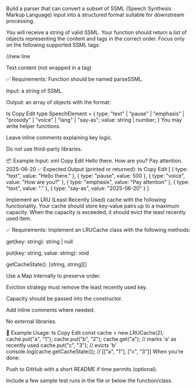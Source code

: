 
Build a parser that can convert a subset of SSML (Speech Synthesis Markup Language) input into a structured format suitable for downstream processing.

You will receive a string of valid SSML. Your function should return a list of objects representing the content and tags in the correct order. Focus only on the following supported SSML tags:

//new line 

<break time="500ms" />

<emphasis level="strong">

<prosody rate="slow">

<voice name="Amy">

<lang xml:lang="es-ES">

<say-as interpret-as="date">

Text content (not wrapped in a tag)

✅ Requirements:
Function should be named parseSSML.

Input: a string of SSML.

Output: an array of objects with the format:

ts
Copy
Edit
type SpeechElement = {
  type: "text" | "pause" | "emphasis" | "prosody" | "voice" | "lang" | "say-as";
  value: string | number;
}
You may write helper functions.

Leave inline comments explaining key logic.

Do not use third-party libraries.

📦 Example Input:
xml
Copy
Edit
<speak>
  Hello there.
  <break time="500ms"/>
  <voice name="Brian">How are you?</voice>
  <emphasis level="strong">Pay attention</emphasis>.
  <say-as interpret-as="date">2025-06-20</say-as>
</speak>
✅ Expected Output (printed or returned):
ts
Copy
Edit
[
  { type: "text", value: "Hello there." },
  { type: "pause", value: 500 },
  { type: "voice", value: "How are you?" },
  { type: "emphasis", value: "Pay attention" },
  { type: "text", value: "." },
  { type: "say-as", value: "2025-06-20" }
]


Implement an LRU (Least Recently Used) cache with the following functionality. Your cache should store key-value pairs up to a maximum capacity. When the capacity is exceeded, it should evict the least recently used item.

✅ Requirements:
Implement an LRUCache class with the following methods:

get(key: string): string | null

put(key: string, value: string): void

getCacheState(): [string, string][]

Use a Map internally to preserve order.

Eviction strategy must remove the least recently used key.

Capacity should be passed into the constructor.

Add inline comments where needed.

No external libraries.

🔁 Example Usage:
ts
Copy
Edit
const cache = new LRUCache(2);
cache.put("a", "1");
cache.put("b", "2");
cache.get("a"); // marks 'a' as recently used
cache.put("c", "3"); // evicts 'b'
console.log(cache.getCacheState()); // [["a", "1"], ["c", "3"]]
When you’re done:

Push to GitHub with a short README if time permits (optional).

Include a few sample test runs in the file or below the function/class.

